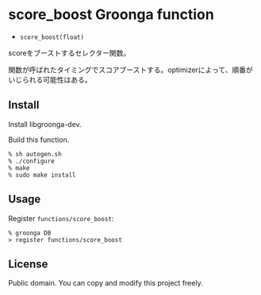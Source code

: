 # score_boost Groonga function

* ``score_boost(float)``

scoreをブーストするセレクター関数。

関数が呼ばれたタイミングでスコアブーストする。optimizerによって、順番がいじられる可能性はある。


## Install

Install libgroonga-dev.

Build this function.

    % sh autogen.sh
    % ./configure
    % make
    % sudo make install

## Usage

Register `functions/score_boost`:

    % groonga DB
    > register functions/score_boost

## License

Public domain. You can copy and modify this project freely.
